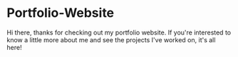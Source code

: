 # Portfolio-Website

Hi there, thanks for checking out my portfolio website. If you're interested to know a little more about me and see the projects I've worked on, it's all here!
